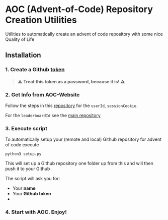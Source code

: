 # AOC (Advent-of-Code) Repository Creation Utilities
Utilities to automatically create an advent of code repository with some nice Quality
of Life

## Installation
### 1. Create a Github [token](https://docs.github.com/en/authentication/keeping-your-account-and-data-secure/creating-a-personal-access-token)
> #### :warning: Treat this token as a password, because it is! :warning:

### 2. Get Info from AOC-Website
Follow the steps in this [repository](https://github.com/k2bd/advent-readme-stars) for
the `userId`, `sessionCookie`.

For the `leaderboardId` see the [main repository](https://github.com/MBSck/advent-of-code)

### 3. Execute script
To automatically setup your (remote and local) Github repository for advent of code execute
```
python3 setup.py
```
This will set up a Github repository one folder up from this and will then push it to your
Github

The script will ask you for:

* Your **name**
* Your **Github token**
* 


### 4. Start with AOC. Enjoy!
